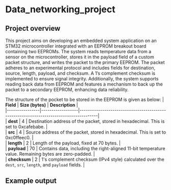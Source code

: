 # Data_networking_project

## Project overview
This project aims on developing an embedded system application on an STM32 microcontroller integrated with an EEPROM breakout board containing two EEPROMs. The system reads temperature data from a sensor on the microcontroller, stores it in the payload field of a custom packet structure, and writes the packet to the primary EEPROM. The packet adheres to an experimental protocol and includes fields for destination, source, length, payload, and checksum. A 1’s complement checksum is implemented to ensure signal integrity. Additionally, the system supports reading back data from EEPROM and features a mechanism to back up the packet to a secondary EEPROM, enhancing data reliability.

The structure of the pocket to be stored in the EEPROM is given as below:
| **Field**      | **Size (bytes)** | **Description**                                                                       |  
|----------------|------------------|---------------------------------------------------------------------------------------|  
| **dest**       | 4                | Destination address of the packet, stored in hexadecimal. This is set to 0xcafebabe.  |  
| **src**        | 4                | Source address of the packet, stored in hexadecimal. This is set to 0xc0ffeec0.       |  
| **length**     | 2                | Length of the payload, fixed at 70 bytes.                                             |  
| **payload**    | 70               | Contains data, including the right-aligned 11-bit temperature value. Remaining bytes are zero-padded. |  
| **checksum**   | 2                | 1's complement checksum (IPv4 style) calculated over the `dest`, `src`, `length`, and `payload` fields. |  

## Example output
